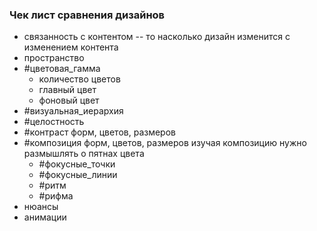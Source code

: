 
### Чек лист сравнения дизайнов
- связанность с контентом -- то насколько дизайн изменится с изменением контента
- пространство 
- #цветовая_гамма
	- количество цветов
	- главный цвет
	- фоновый цвет
- #визуальная_иерархия
- #целостность
- #контраст форм, цветов, размеров
- #композиция форм, цветов, размеров
	изучая композицию нужно размышлять о пятнах цвета
	- #фокусные_точки
	- #фокусные_линии
	- #ритм
	- #рифма 
- нюансы
- анимации  